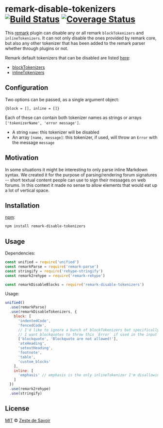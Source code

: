 # remark-disable-tokenizers [![Build Status][build-badge]][build-status] [![Coverage Status][coverage-badge]][coverage-status]

This [remark][remark] plugin can disable any or all remark `blockTokenizers` and `inlineTokenizers`. It can not only disable the ones provided by remark core, but also any other tokenizer that has been added to the remark parser whether through plugins or not.

Remark default tokenizers that can be disabled are listed [here][remark-doc]:

* [blockTokenizers][blockTokenizers]
* [inlineTokenizers][inlineTokenizers]

## Configuration

Two options can be passed, as a single argument object:

    {block = [], inline = []}

Each of these can contain both tokenizer names as strings or arrays `['tokenizerName', 'error message']`.

* A string `name`: this tokenizer will be disabled
* An array `[name, message]`: this tokenizer, if used, will throw an `Error` with the message `message`

## Motivation

In some situations it might be interesting to only parse inline Markdown syntax. We created it for the purpose of parsing/rendering forum signatures -- short textual content people can use to sign their messages on web forums. In this context it made no sense to allow elements that would eat up a lot of vertical space.

## Installation

[npm][npm]:

```bash
npm install remark-disable-tokenizers
```

## Usage

Dependencies:

```javascript
const unified = require('unified')
const remarkParse = require('remark-parse')
const stringify = require('rehype-stringify')
const remark2rehype = require('remark-rehype')

const remarkDisableBlocks = require('remark-disable-tokenizers')
```

Usage:

```javascript
unified()
  .use(remarkParse)
  .use(remarkDisableTokenizers, {
    block: [
      'indentedCode',
      'fencedCode',
      // I'd like to ignore a bunch of blockTokenizers but specifically
      // I want blockquotes to throw this `Error` if used in the input Markdown
      ['blockquote', 'Blockquote are not allowed!'],
      'atxHeading',
      'setextHeading',
      'footnote',
      'table',
      'custom_blocks'
    ],
    inline: [
      'emphasis' // emphasis is the only inlineTokenizer I'm disallowing
    ]
  })
  .use(remark2rehype)
  .use(stringify)
```

## License

[MIT][license] © [Zeste de Savoir][zds]

<!-- Definitions -->

[build-badge]: https://img.shields.io/travis/zestedesavoir/zmarkdown.svg

[build-status]: https://travis-ci.org/zestedesavoir/zmarkdown

[coverage-badge]: https://img.shields.io/coveralls/zestedesavoir/zmarkdown.svg

[coverage-status]: https://coveralls.io/github/zestedesavoir/zmarkdown

[license]: https://github.com/zestedesavoir/zmarkdown/blob/master/packages/remark-disable-tokenizers/LICENSE-MIT

[zds]: https://zestedesavoir.com

[npm]: https://www.npmjs.com/package/remark-disable-tokenizers

[remark]: https://github.com/remarkjs/remark

[remark-doc]: https://github.com/remarkjs/remark/tree/master/packages/remark-parse#parserblocktokenizers

[blockTokenizers]: https://github.com/remarkjs/remark/tree/master/packages/remark-parse#parserblockmethods

[inlineTokenizers]: https://github.com/remarkjs/remark/tree/master/packages/remark-parse#parserinlinemethods
